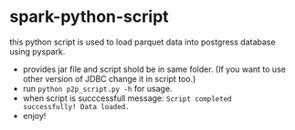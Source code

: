 # spark-python-script
this python script is used to load parquet data into postgress database using pyspark.

- provides jar file and script shold be in same folder. (If you want to use other version of JDBC change it in script too.)
- run <code>python p2p_script.py -h</code> for usage.
- when script is succcessfull message: <code>Script completed successfully! Data loaded.</code>
- enjoy!
